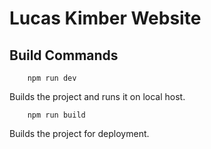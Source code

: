 # Lucas Kimber Website
## Build Commands
```shell
    npm run dev
```
Builds the project and runs it on local host.

```shell
    npm run build
```

Builds the project for deployment.

